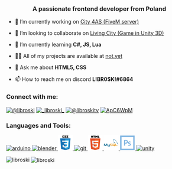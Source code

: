 <h3 align="center">A passionate frontend developer from Poland</h3>

- 🔭 I’m currently working on [City 4AS (FiveM server)](https://discord.gg/PdVer38ayX)

- 👯 I’m looking to collaborate on [Living City (Game in Unity 3D)](https://discord.gg/eGh8zHrCM8)

- 🌱 I’m currently learning **C#, JS, Lua**

- 👨‍💻 All of my projects are available at [not.yet](not.yet)

- 💬 Ask me about **HTML5, CSS**

- 📫 How to reach me on discord **L!BR0$K!#6864**

<h3 align="left">Connect with me:</h3>
<p align="left">
<a href="https://codepen.io/@libroski" target="blank"><img align="center" src="https://raw.githubusercontent.com/rahuldkjain/github-profile-readme-generator/master/src/images/icons/Social/codepen.svg" alt="@libroski" height="30" width="40" /></a>
<a href="https://instagram.com/_libroski_" target="blank"><img align="center" src="https://raw.githubusercontent.com/rahuldkjain/github-profile-readme-generator/master/src/images/icons/Social/instagram.svg" alt="_libroski_" height="30" width="40" /></a>
<a href="https://www.youtube.com/c/@libroskitv" target="blank"><img align="center" src="https://raw.githubusercontent.com/rahuldkjain/github-profile-readme-generator/master/src/images/icons/Social/youtube.svg" alt="@libroskitv" height="30" width="40" /></a>
<a href="https://discord.gg/ApC6WpM" target="blank"><img align="center" src="https://raw.githubusercontent.com/rahuldkjain/github-profile-readme-generator/master/src/images/icons/Social/discord.svg" alt="ApC6WpM" height="30" width="40" /></a>
</p>

<h3 align="left">Languages and Tools:</h3>
<p align="left"> <a href="https://www.arduino.cc/" target="_blank" rel="noreferrer"> <img src="https://cdn.worldvectorlogo.com/logos/arduino-1.svg" alt="arduino" width="40" height="40"/> </a> <a href="https://www.blender.org/" target="_blank" rel="noreferrer"> <img src="https://download.blender.org/branding/community/blender_community_badge_white.svg" alt="blender" width="40" height="40"/> </a> <a href="https://www.w3schools.com/css/" target="_blank" rel="noreferrer"> <img src="https://raw.githubusercontent.com/devicons/devicon/master/icons/css3/css3-original-wordmark.svg" alt="css3" width="40" height="40"/> </a> <a href="https://git-scm.com/" target="_blank" rel="noreferrer"> <img src="https://www.vectorlogo.zone/logos/git-scm/git-scm-icon.svg" alt="git" width="40" height="40"/> </a> <a href="https://www.w3.org/html/" target="_blank" rel="noreferrer"> <img src="https://raw.githubusercontent.com/devicons/devicon/master/icons/html5/html5-original-wordmark.svg" alt="html5" width="40" height="40"/> </a> <a href="https://www.mysql.com/" target="_blank" rel="noreferrer"> <img src="https://raw.githubusercontent.com/devicons/devicon/master/icons/mysql/mysql-original-wordmark.svg" alt="mysql" width="40" height="40"/> </a> <a href="https://www.photoshop.com/en" target="_blank" rel="noreferrer"> <img src="https://raw.githubusercontent.com/devicons/devicon/master/icons/photoshop/photoshop-line.svg" alt="photoshop" width="40" height="40"/> </a> <a href="https://unity.com/" target="_blank" rel="noreferrer"> <img src="https://www.vectorlogo.zone/logos/unity3d/unity3d-icon.svg" alt="unity" width="40" height="40"/> </a> </p>

<p><img align="left" src="https://github-readme-stats.vercel.app/api/top-langs?username=libroski&show_icons=true&locale=en&layout=compact" alt="libroski" /></p>

<p>&nbsp;<img align="center" src="https://github-readme-stats.vercel.app/api?username=libroski&show_icons=true&locale=en" alt="libroski" /></p>

